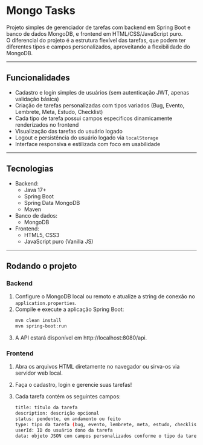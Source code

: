 # Mongo Tasks

Projeto simples de gerenciador de tarefas com backend em Spring Boot e banco de dados MongoDB, e frontend em HTML/CSS/JavaScript puro.  
O diferencial do projeto é a estrutura flexível das tarefas, que podem ter diferentes tipos e campos personalizados, aproveitando a flexibilidade do MongoDB.

---

## Funcionalidades

- Cadastro e login simples de usuários (sem autenticação JWT, apenas validação básica)
- Criação de tarefas personalizadas com tipos variados (Bug, Evento, Lembrete, Meta, Estudo, Checklist)
- Cada tipo de tarefa possui campos específicos dinamicamente renderizados no frontend
- Visualização das tarefas do usuário logado
- Logout e persistência do usuário logado via `localStorage`
- Interface responsiva e estilizada com foco em usabilidade

---

## Tecnologias

- Backend:
  - Java 17+
  - Spring Boot
  - Spring Data MongoDB
  - Maven
- Banco de dados:
  - MongoDB
- Frontend:
  - HTML5, CSS3
  - JavaScript puro (Vanilla JS)
  
---

## Rodando o projeto

### Backend

1. Configure o MongoDB local ou remoto e atualize a string de conexão no `application.properties`.
2. Compile e execute a aplicação Spring Boot:
   ```bash
   mvn clean install
   mvn spring-boot:run
3. A API estará disponível em http://localhost:8080/api.

### Frontend

1. Abra os arquivos HTML diretamente no navegador ou sirva-os via servidor web local.
2. Faça o cadastro, login e gerencie suas tarefas!

3. Cada tarefa contém os seguintes campos:
   ```bash
   title: título da tarefa
   description: descrição opcional
   status: pendente, em andamento ou feito
   type: tipo da tarefa (bug, evento, lembrete, meta, estudo, checklist)
   userId: ID do usuário dono da tarefa
   data: objeto JSON com campos personalizados conforme o tipo da tarefa
